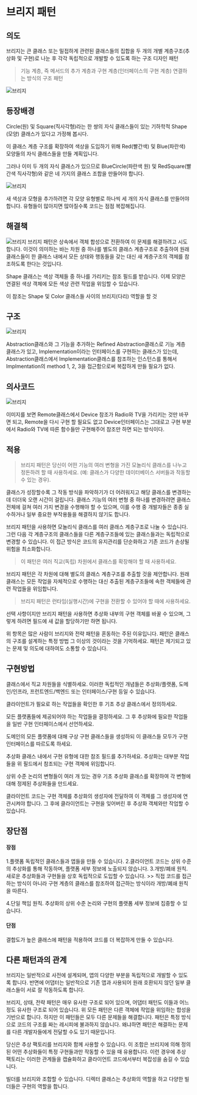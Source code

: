 # 브리지 패턴
## 의도
브리지는 큰 클래스 또는 밀접하게 관련된 클래스들의 집합을 두 개의 개별 계층구조​(추상화 및 구현)​로 나눈 후 각각 독립적으로 개발할 수 있도록 하는 구조 디자인 패턴
> 기능 계층, 즉 메서드의 추가 계층과 구현 계층(인터페이스의 구현 계층) 연결하는 방식의 구조 패턴

![브리지](https://thebook.io/img/080326/044.jpg)


## 등장배경
Circle​(원) 및 Square​(직사각형)​라는 한 쌍의 자식 클래스들이 있는 기하학적 Shape​(모양) 클래스가 있다고 가정해 봅시다. 

이 클래스 계층 구조를 확장하여 색상을 도입하기 위해 Red​(빨간색) 및 Blue​(파란색) 모양들의 자식 클래스들을 만들 계획입니다.

그러나 이미 두 개의 자식 클래스가 있으므로 Blue­Circle​(파란색 원) 및 Red­Square​(빨간색 직사각형)​와 같은 네 가지의 클래스 조합을 만들어야 합니다.

![브리지](https://refactoring.guru/images/patterns/diagrams/bridge/problem-ko-2x.png)

새 색상과 모형을 추가하려면 각 모양 유형별로 하나씩 세 개의 자식 클래스를 만들어야 합니다. 유형들이 많아지면 많아질수록 코드는 점점 복잡해집니다.


## 해결책 
![브리지](https://refactoring.guru/images/patterns/diagrams/bridge/solution-ko-2x.png)
브리지 패턴은 상속에서 객체 합성으로 전환하여 이 문제를 해결하려고 시도합니다. 
이것이 의미하는 바는 차원 중 하나를 별도의 클래스 계층구조로 추출하여 원래 클래스들이 한 클래스 내에서 모든 상태와 행동들을 갖는 대신 새 계층구조의 객체를 참조하도록 한다는 것입니다.

Shape 클래스는 색상 객체들 중 하나를 가리키는 참조 필드를 받습니다. 이제 모양은 연결된 색상 객체에 모든 색상 관련 작업을 위임할 수 있습니다. 

이 참조는 Shape 및 Color 클래스들 사이의 브리지​(다리) 역할을 할 것


## 구조
![브리지](https://refactoring.guru/images/patterns/diagrams/bridge/structure-ko-2x.png)

Abstraction클래스와 그 기능을 추가하는 Refined Abstraction클래스로 기능 계층 클래스가 있고, Implementation이라는 인터페이스를 구현하는 클래스가 있는데, Abstraction클래스에서 Implementation클래스를 참조하는 인스턴스를 통해서 Implmentation의 method 1, 2, 3을 접근함으로써 복잡하게 만들 필요가 없다.

## 의사코드
![브리지](https://refactoring.guru/images/patterns/diagrams/bridge/example-ko-2x.png)

이미지를 보면 Remote클래스에서 Device 참조가 Radio와 TV을 가리키는 것만 바꾸면 되고, Remote을 다시 구현 할 필요도 없고 Device인터페이스는 그대로고 구현 부분에서 Radio와 TV에 따른 함수들만 구현해주어 참조만 하면 되는 방식이다.

## 적용 
>브리지 패턴은 당신이 어떤 기능의 여러 변형을 가진 모놀리식 클래스를 나누고 정돈하려 할 때 사용하세요. (예: 클래스가 다양한 데이터베이스 서버들과 작동할 수 있는 경우).

클래스가 성장할수록 그 작동 방식을 파악하기가 더 어려워지고 해당 클래스를 변경하는 데 더더욱 오랜 시간이 걸립니다. 클래스 기능의 여러 변형 중 하나를 변경하려면 클래스 전체에 걸쳐 여러 가지 변경을 수행해야 할 수 있으며, 이를 수행 중 개발자들은 종종 실수하거나 일부 중요한 부작용들을 해결하지 않기도 합니다.

브리지 패턴을 사용하면 모놀리식 클래스를 여러 클래스 계층구조로 나눌 수 있습니다. 그런 다음 각 계층구조의 클래스들을 다른 계층구조들에 있는 클래스들과는 독립적으로 변경할 수 있습니다. 이 접근 방식은 코드의 유지관리를 단순화하고 기존 코드가 손상될 위험을 최소화합니다.

 >이 패턴은 여러 직교​(독립) 차원에서 클래스를 확장해야 할 때 사용하세요.

 브리지 패턴은 각 차원에 대해 별도의 클래스 계층구조를 추출할 것을 제안합니다. 원래 클래스는 모든 작업을 자체적으로 수행하는 대신 추출된 계층구조들에 속한 객체들에 관련 작업들을 위임합니다.

 >브리지 패턴은 런타임​(실행시간)​에 구현을 전환할 수 있어야 할 때에 사용하세요.

 선택 사항이지만 브리지 패턴을 사용하면 추상화 내부의 구현 객체를 바꿀 수 있으며, 그렇게 하려면 필드에 새 값을 할당하기만 하면 됩니다.

위 항목은 많은 사람이 브리지와 전략 패턴을 혼동하는 주된 이유입니다. 패턴은 클래스의 구조를 설계하는 특정 방법 그 이상의 것이라는 것을 기억하세요. 패턴은 제기되고 있는 문제 및 의도에 대하여도 소통할 수 있습니다.


## 구현방법 
클래스에서 직교 차원들을 식별하세요. 이러한 독립적인 개념들은 추상화/플랫폼, 도메인/인프라, 프런트엔드/백엔드 또는 인터페이스/구현 등일 수 있습니다.

클라이언트가 필요로 하는 작업들을 확인한 후 기초 추상 클래스에서 정의하세요.

모든 플랫폼들에 제공되어야 하는 작업들을 결정하세요. 그 후 추상화에 필요한 작업들을 일반 구현 인터페이스에서 선언하세요.

도메인의 모든 플랫폼에 대해 구상 구현 클래스들을 생성하되 이 클래스들 모두가 구현 인터페이스를 따르도록 하세요.

추상화 클래스 내에서 구현 유형에 대한 참조 필드를 추가하세요. 추상화는 대부분 작업들을 위 필드에서 참조되는 구현 객체에 위임합니다.

상위 수준 논리의 변형들이 여러 개 있는 경우 기초 추상화 클래스를 확장하여 각 변형에 대해 정제된 추상화들을 만드세요.

클라이언트 코드는 구현 객체를 추상화의 생성자에 전달하여 이 객체를 그 생성자에 연관시켜야 합니다. 그 후에 클라이언트는 구현을 잊어버린 후 추상화 객체와만 작업할 수 있습니다.


## 장단점 

#### 장점
1.플랫폼 독립적인 클래스들과 앱들을 만들 수 있습니다.
2.클라이언트 코드는 상위 수준의 추상화를 통해 작동하며, 플랫폼 세부 정보에 노출되지 않습니다.
3.개방/폐쇄 원칙. 새로운 추상화들과 구현들을 상호 독립적으로 도입할 수 있습니다. >> 직접 코드를 접근하는 방식이 아니라 구현 계층의 클래스를 참조하여 접근하는 방식이라 개방/폐쇄 원칙을 따른다.

4.단일 책임 원칙. 추상화의 상위 수준 논리와 구현의 플랫폼 세부 정보에 집중할 수 있습니다.


 #### 단점 
 결합도가 높은 클래스에 패턴을 적용하여 코드를 더 복잡하게 만들 수 있습니다.


## 다른 패턴과의 관계 
브리지는 일반적으로 사전에 설계되며, 앱의 다양한 부분을 독립적으로 개발할 수 있도록 합니다. 반면에 어댑터는 일반적으로 기존 앱과 사용되어 원래 호환되지 않던 일부 클래스들이 서로 잘 작동하도록 합니다.

브리지, 상태, 전략 패턴은 매우 유사한 구조로 되어 있으며, 어댑터 패턴도 이들과 어느 정도 유사한 구조로 되어 있습니다. 위 모든 패턴은 다른 객체에 작업을 위임하는 합성을 기반으로 합니다. 하지만 이 패턴들은 모두 다른 문제들을 해결합니다. 패턴은 특정 방식으로 코드의 구조를 짜는 레시피에 불과하지 않습니다. 왜냐하면 패턴은 해결하는 문제를 다른 개발자들에게 전달할 수도 있기 때문입니다.

당신은 추상 팩토리를 브리지와 함께 사용할 수 있습니다. 이 조합은 브리지에 의해 정의된 어떤 추상화들이 특정 구현들과만 작동할 수 있을 때 유용합니다. 이런 경우에 추상 팩토리는 이러한 관계들을 캡슐화하고 클라이언트 코드에서부터 복잡성을 숨길 수 있습니다.

빌더를 브리지와 조합할 수 있습니다. 디렉터 클래스는 추상화의 역할을 하고 다양한 빌더들은 구현의 역할을 합니다.
